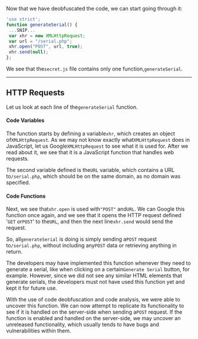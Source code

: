 Now that we have deobfuscated the code, we can start going through it:


```javascript
'use strict';
function generateSerial() {
 ...SNIP...
 var xhr = new XMLHttpRequest;
 var url = "/serial.php";
 xhr.open("POST", url, true);
 xhr.send(null);
};
```

We see that the`secret.js` file contains only one function,`generateSerial`.

---

## HTTP Requests

Let us look at each line of the`generateSerial` function.

#### Code Variables

The function starts by defining a variable`xhr`, which creates an object of`XMLHttpRequest`. As we may not know exactly what`XMLHttpRequest` does in JavaScript, let us Google`XMLHttpRequest` to see what it is used for. 
After we read about it, we see that it is a JavaScript function that handles web requests.

The second variable defined is the`URL` variable, which contains a URL to`/serial.php`, which should be on the same domain, as no domain was specified.

#### Code Functions

Next, we see that`xhr.open` is used with`"POST"` and`URL`. We can Google this function once again, and we see that it opens the HTTP request defined '`GET` or`POST`' to the`URL`, and then the next line`xhr.send` would send the request.

So, all`generateSerial` is doing is simply sending a`POST` request to`/serial.php`, without including any`POST` data or retrieving anything in return.

The developers may have implemented this function whenever they need to generate a serial, like when clicking on a certain`Generate Serial` button, for example. However, since we did not see any similar HTML elements that generate serials, the developers must not have used this function yet and kept it for future use.

With the use of code deobfuscation and code analysis, we were able to uncover this function. We can now attempt to replicate its functionality to see if it is handled on the server-side when sending a`POST` request. If the function is enabled and handled on the server-side, we may uncover an unreleased functionality, which usually tends to have bugs and vulnerabilities within them.

